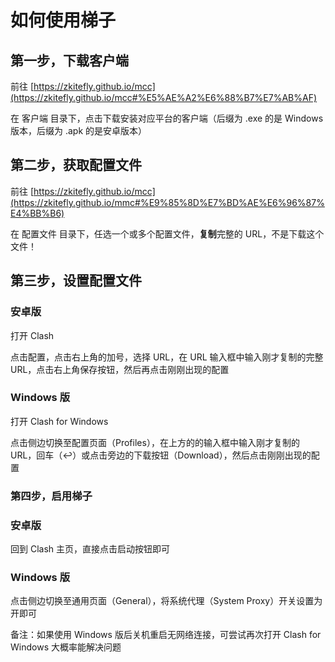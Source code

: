 # 如何使用梯子

## 第一步，下载客户端

前往 [https://zkitefly.github.io/mcc](https://zkitefly.github.io/mcc#%E5%AE%A2%E6%88%B7%E7%AB%AF)

在 客户端 目录下，点击下载安装对应平台的客户端（后缀为 .exe 的是 Windows 版本，后缀为 .apk 的是安卓版本）

## 第二步，获取配置文件

前往 [https://zkitefly.github.io/mcc](https://zkitefly.github.io/mmc#%E9%85%8D%E7%BD%AE%E6%96%87%E4%BB%B6)

在 配置文件 目录下，任选一个或多个配置文件，**复制**完整的 URL，不是下载这个文件！

## 第三步，设置配置文件

### 安卓版

打开 Clash

点击配置，点击右上角的加号，选择 URL，在 URL 输入框中输入刚才复制的完整 URL，点击右上角保存按钮，然后再点击刚刚出现的配置

### Windows 版

打开 Clash for Windows

点击侧边切换至配置页面（Profiles），在上方的的输入框中输入刚才复制的 URL，回车（↩︎）或点击旁边的下载按钮（Download），然后点击刚刚出现的配置

### 第四步，启用梯子

### 安卓版

回到 Clash 主页，直接点击启动按钮即可

### Windows 版

点击侧边切换至通用页面（General），将系统代理（System Proxy）开关设置为开即可

备注：如果使用 Windows 版后关机重启无网络连接，可尝试再次打开 Clash for Windows 大概率能解决问题
